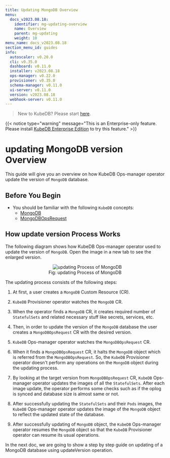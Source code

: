 ```yaml
---
title: Updating MongoDB Overview
menu:
  docs_v2023.08.18:
    identifier: mg-updating-overview
    name: Overview
    parent: mg-updating
    weight: 10
menu_name: docs_v2023.08.18
section_menu_id: guides
info:
  autoscaler: v0.20.0
  cli: v0.35.0
  dashboard: v0.11.0
  installer: v2023.08.18
  ops-manager: v0.22.0
  provisioner: v0.35.0
  schema-manager: v0.11.0
  ui-server: v0.11.0
  version: v2023.08.18
  webhook-server: v0.11.0
---
```


> New to KubeDB? Please start [here](/docs/v2023.08.18/README).

{{< notice type="warning" message="This is an Enterprise-only feature. Please install [KubeDB Enterprise Edition](/docs/v2023.08.18/setup/install/enterprise) to try this feature." >}}

# updating MongoDB version Overview

This guide will give you an overview on how KubeDB Ops-manager operator update the version of `MongoDB` database.

## Before You Begin

- You should be familiar with the following `KubeDB` concepts:
  - [MongoDB](/docs/v2023.08.18/guides/mongodb/concepts/mongodb)
  - [MongoDBOpsRequest](/docs/v2023.08.18/guides/mongodb/concepts/opsrequest)

## How update version Process Works

The following diagram shows how KubeDB Ops-manager operator used to update the version of `MongoDB`. Open the image in a new tab to see the enlarged version.

<figure align="center">
  <img alt="updating Process of MongoDB" src="/docs/v2023.08.18/images/day-2-operation/mongodb/mg-updating.svg">
<figcaption align="center">Fig: updating Process of MongoDB</figcaption>
</figure>

The updating process consists of the following steps:

1. At first, a user creates a `MongoDB` Custom Resource (CR).

2. `KubeDB` Provisioner  operator watches the `MongoDB` CR.

3. When the operator finds a `MongoDB` CR, it creates required number of `StatefulSets` and related necessary stuff like secrets, services, etc.

4. Then, in order to update the version of the `MongoDB` database the user creates a `MongoDBOpsRequest` CR with the desired version.

5. `KubeDB` Ops-manager operator watches the `MongoDBOpsRequest` CR.

6. When it finds a `MongoDBOpsRequest` CR, it halts the `MongoDB` object which is referred from the `MongoDBOpsRequest`. So, the `KubeDB` Provisioner  operator doesn't perform any operations on the `MongoDB` object during the updating process.  

7. By looking at the target version from `MongoDBOpsRequest` CR, `KubeDB` Ops-manager operator updates the images of all the `StatefulSets`. After each image update, the operator performs some checks such as if the oplog is synced and database size is almost same or not.

8. After successfully updating the `StatefulSets` and their `Pods` images, the `KubeDB` Ops-manager operator updates the image of the `MongoDB` object to reflect the updated state of the database.

9. After successfully updating of `MongoDB` object, the `KubeDB` Ops-manager operator resumes the `MongoDB` object so that the `KubeDB` Provisioner  operator can resume its usual operations.

In the next doc, we are going to show a step by step guide on updating of a MongoDB database using updateVersion operation.